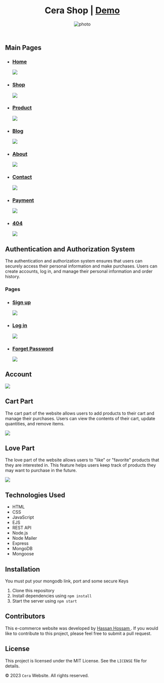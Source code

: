 <header>
<h1>Cera Shop | <a target="_blank" href="https://cera-website.vercel.app">Demo</a></h1>
<img class="head-img" src="https://firebasestorage.googleapis.com/v0/b/cera-1d79c.appspot.com/o/layout%2Fmain.png?alt=media&token=f1191b8b-f658-4391-afe9-c872b111f306&_gl=1*1c4jejy*_ga*Njk0MTExMjMzLjE2OTc4MzQzODA.*_ga_CW55HF8NVT*MTY5Nzg4MzUzMy4zLjEuMTY5Nzg4NjgwMi42MC4wLjA."
          alt="photo" />
</header>

<main>
<section>
<h2>Main Pages</h2>
<ul>
<li><h3><a href="#">Home</a></h3></li>
<img src='https://firebasestorage.googleapis.com/v0/b/cera-1d79c.appspot.com/o/layout%2Fhome.jpeg?alt=media&token=e3d0d99f-9ca6-458d-a038-972d49501366&_gl=1*dcuqnf*_ga*Njk0MTExMjMzLjE2OTc4MzQzODA.*_ga_CW55HF8NVT*MTY5Nzg4OTk2My40LjEuMTY5Nzg5MDI4Ni41LjAuMA.'/>
<li><h3><a href="#">Shop</a></h3></li>
<img src='https://firebasestorage.googleapis.com/v0/b/cera-1d79c.appspot.com/o/layout%2Fshop.jpeg?alt=media&token=47957561-3de1-4ce4-9dd9-42d61ea7bb1c&_gl=1*luu6ko*_ga*Njk0MTExMjMzLjE2OTc4MzQzODA.*_ga_CW55HF8NVT*MTY5Nzg4OTk2My40LjEuMTY5Nzg5MDIzMS42MC4wLjA.'/>
<li><h3><a href="#">Product</a></h3></li>
<img src='https://firebasestorage.googleapis.com/v0/b/cera-1d79c.appspot.com/o/layout%2FaddProduct.png?alt=media&token=57362b16-7884-4b48-80af-63182829bc1a&_gl=1*13m5sfb*_ga*Njk0MTExMjMzLjE2OTc4MzQzODA.*_ga_CW55HF8NVT*MTY5Nzg4MzUzMy4zLjEuMTY5Nzg4NjMwNy42MC4wLjA.'/>
<li><h3><a href="#">Blog</a></h3></li>
<img src='https://firebasestorage.googleapis.com/v0/b/cera-1d79c.appspot.com/o/layout%2Fblog.png?alt=media&token=4c9b3497-4dce-4ce2-ac31-8dff1b0cdae7&_gl=1*1bwb686*_ga*Njk0MTExMjMzLjE2OTc4MzQzODA.*_ga_CW55HF8NVT*MTY5Nzg4MzUzMy4zLjEuMTY5Nzg4NjMzNy4zMC4wLjA.'/>
<li><h3><a href="#">About</a></h3></li>
<img src='https://firebasestorage.googleapis.com/v0/b/cera-1d79c.appspot.com/o/layout%2Fabout.png?alt=media&token=d65d8208-8a82-4d11-8c0d-ec9104b965c5&_gl=1*4s36bx*_ga*Njk0MTExMjMzLjE2OTc4MzQzODA.*_ga_CW55HF8NVT*MTY5Nzg4MzUzMy4zLjEuMTY5Nzg4NjM1Ni4xMS4wLjA.'/>
<li><h3><a href="#">Contact</a></h3></li>
<img src='https://firebasestorage.googleapis.com/v0/b/cera-1d79c.appspot.com/o/layout%2Fcontact.png?alt=media&token=5b25a754-027d-4f70-8848-0d4230dbc6ef&_gl=1*15h2g30*_ga*Njk0MTExMjMzLjE2OTc4MzQzODA.*_ga_CW55HF8NVT*MTY5Nzg4MzUzMy4zLjEuMTY5Nzg4NjM3NC42MC4wLjA.'/>
<li><h3><a href="#">Payment</a></h3></li>
<img src='https://firebasestorage.googleapis.com/v0/b/cera-1d79c.appspot.com/o/layout%2Fpayment.png?alt=media&token=238dd374-93f1-4fd6-8b7d-f3e03323bfbb&_gl=1*rha286*_ga*Njk0MTExMjMzLjE2OTc4MzQzODA.*_ga_CW55HF8NVT*MTY5Nzg4MzUzMy4zLjEuMTY5Nzg4NjM5Mi40Mi4wLjA.'/>
<li><h3><a href="#">404</a></h3></li>
<img src='https://firebasestorage.googleapis.com/v0/b/cera-1d79c.appspot.com/o/layout%2F404.png?alt=media&token=b6a867a6-0181-4eca-9f03-57fa92e9b345&_gl=1*llmvfw*_ga*Njk0MTExMjMzLjE2OTc4MzQzODA.*_ga_CW55HF8NVT*MTY5Nzg4MzUzMy4zLjEuMTY5Nzg4NjQzNy42MC4wLjA.'/>
</ul>
</section>

<section>
			<h2>Authentication and Authorization System</h2>
			<p>The authentication and authorization system ensures that users can securely access their personal information and make purchases. Users can create accounts, log in, and manage their personal information and order history.</p>
<h3>Pages</h3>
<ul>
<li><h3><a href="#">Sign up</a></h3></li>
<img src='https://firebasestorage.googleapis.com/v0/b/cera-1d79c.appspot.com/o/layout%2Fsignup.png?alt=media&token=55c7a3a8-8ad1-4bed-8831-543b5410b645&_gl=1*1mpi5v3*_ga*Njk0MTExMjMzLjE2OTc4MzQzODA.*_ga_CW55HF8NVT*MTY5Nzg4MzUzMy4zLjEuMTY5Nzg4NjY1Mi40Ni4wLjA.'/>
<li><h3><a href="#">Log in</a></h3></li>
<img src='https://firebasestorage.googleapis.com/v0/b/cera-1d79c.appspot.com/o/layout%2Flogin.png?alt=media&token=eff660a1-9ee9-49cd-9ea4-e08818713f1b&_gl=1*15lquf1*_ga*Njk0MTExMjMzLjE2OTc4MzQzODA.*_ga_CW55HF8NVT*MTY5Nzg4MzUzMy4zLjEuMTY5Nzg4NjY3NS4yMy4wLjA.'/>
<li><h3><a href="#">Forget Password</a></h3></li>
<img src='https://firebasestorage.googleapis.com/v0/b/cera-1d79c.appspot.com/o/layout%2FforgetPass.png?alt=media&token=0cf59b78-6383-4d96-be32-0eb80b25feb3&_gl=1*14u5lcz*_ga*Njk0MTExMjMzLjE2OTc4MzQzODA.*_ga_CW55HF8NVT*MTY5Nzg4MzUzMy4zLjEuMTY5Nzg4NjY5Ny4xLjAuMA..'/>
</ul>
		</section>
<section>
<h2>Account</h2>
<img src='https://firebasestorage.googleapis.com/v0/b/cera-1d79c.appspot.com/o/layout%2Faccount.png?alt=media&token=5dabaa53-69c4-4364-879c-73e8e241f3dc&_gl=1*c45iuu*_ga*Njk0MTExMjMzLjE2OTc4MzQzODA.*_ga_CW55HF8NVT*MTY5Nzg4MzUzMy4zLjEuMTY5Nzg4NjYxMC4xOC4wLjA.'/>
			<h2>Cart Part</h2>
			<p>The cart part of the website allows users to add products to their cart and manage their purchases. Users can view the contents of their cart, update quantities, and remove items.</p>
      <img src='https://firebasestorage.googleapis.com/v0/b/cera-1d79c.appspot.com/o/layout%2Fcart.png?alt=media&token=56897c52-1291-4038-a399-393f73850b27&_gl=1*1wbyhqh*_ga*Njk0MTExMjMzLjE2OTc4MzQzODA.*_ga_CW55HF8NVT*MTY5Nzg4MzUzMy4zLjEuMTY5Nzg4NjU2OC42MC4wLjA.'/>
		</section>
<section>
			<h2>Love Part</h2>
			<p>The love part of the website allows users to "like" or "favorite" products that they are interested in. This feature helps users keep track of products they may want to purchase in the future.</p>
      <img src='https://firebasestorage.googleapis.com/v0/b/cera-1d79c.appspot.com/o/layout%2Floves.png?alt=media&token=c684cba8-d715-4cb6-9589-4b197d4a6d23&_gl=1*lware3*_ga*Njk0MTExMjMzLjE2OTc4MzQzODA.*_ga_CW55HF8NVT*MTY5Nzg4MzUzMy4zLjEuMTY5Nzg4NjU4Ny40MS4wLjA.'/>
		</section>
<section>
			<h2>Technologies Used</h2>
			<ul>
				<li>HTML</li>
				<li>CSS</li>
				<li>JavaScript</li>
				<li>EJS</li>
				<li>REST API</li>
				<li>Node.js</li>
				<li>Node Mailer</li>
				<li>Express</li>
				<li>MongoDB</li>
				<li>Mongoose</li>
			</ul>
		</section>

<section>
			<h2>Installation</h2>
			<p>You must put your mongodb link, port and some secure Keys
			<ol>
				<li>Clone this repository</li>
				<li>Install dependencies using <code>npm install</code></li>
				<li>Start the server using <code>npm start</code></li>
			</ol>
		</section>
<section>
			<h2>Contributors</h2>
			<p>This e-commerce website was developed by <a href="mailto:7hassan.dev@gmail.com">Hassan Hossam </a>. If you would like to contribute to this project, please feel free to submit a pull request.</p>
		</section>

<section>
			<h2>License</h2>
			<p>This project is licensed under the MIT License. See the <code>LICENSE</code> file for details.</p>
		</section>
</main>

<footer>
	<p>&copy; 2023 <code>Cera</code> Website. All rights reserved.</p>
</footer>
